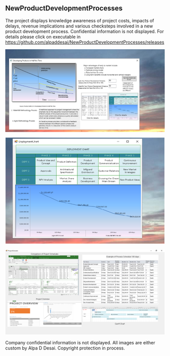 ## NewProductDevelopmentProcesses

The project displays knowledge awareness of project costs, impacts of delays, revenue implications and various checksteps involved in a new product development process. 
Confidential information is not displayed. 
For details please click on executable in https://github.com/alpaddesai/NewProductDevelopmentProcesses/releases

![Image of NewProductDevelopmentProcess](DevelopingProductsinHalftheTimeMainWindow.png) 

![Image of NewProductDevelopmentProcess](VisioDiagram.png) 

![Image of NewProductDevelopmentProcess](ProjectSchedule.png)

Company confidential information is not displayed. All images are either custom by Alpa D Desai. Copyright protection in process.

